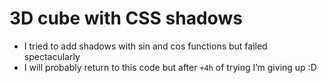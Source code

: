 # 3D cube with CSS shadows

- I tried to add shadows with sin and cos functions but failed spectacularly
- I will probably return to this code but after `+4h` of trying I’m giving up :D